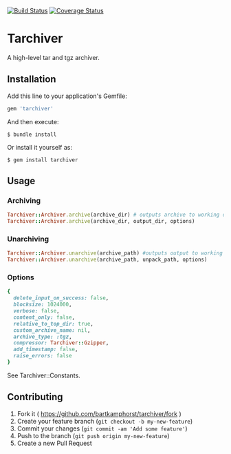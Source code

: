 [![Build Status](https://travis-ci.org/bartkamphorst/tarchiver.svg?branch=master)](https://travis-ci.org/bartkamphorst/tarchiver)
[![Coverage Status](https://coveralls.io/repos/bartkamphorst/tarchiver/badge.svg?branch=master&service=github)](https://coveralls.io/github/bartkamphorst/tarchiver?branch=master)

# Tarchiver

A high-level tar and tgz archiver.

## Installation

Add this line to your application's Gemfile:

```ruby
gem 'tarchiver'
```

And then execute:

    $ bundle install

Or install it yourself as:

    $ gem install tarchiver

## Usage
### Archiving
```ruby
Tarchiver::Archiver.archive(archive_dir) # outputs archive to working directory
Tarchiver::Archiver.archive(archive_dir, output_dir, options)
```
### Unarchiving
```ruby
Tarchiver::Archiver.unarchive(archive_path) #outputs output to working directory
Tarchiver::Archiver.unarchive(archive_path, unpack_path, options)
```

### Options
```ruby
{
  delete_input_on_success: false,
  blocksize: 1024000,
  verbose: false,
  content_only: false,
  relative_to_top_dir: true,
  custom_archive_name: nil,
  archive_type: :tgz,
  compressor: Tarchiver::Gzipper,
  add_timestamp: false,
  raise_errors: false
}
```
See Tarchiver::Constants.

## Contributing

1. Fork it ( https://github.com/bartkamphorst/tarchiver/fork )
2. Create your feature branch (`git checkout -b my-new-feature`)
3. Commit your changes (`git commit -am 'Add some feature'`)
4. Push to the branch (`git push origin my-new-feature`)
5. Create a new Pull Request
